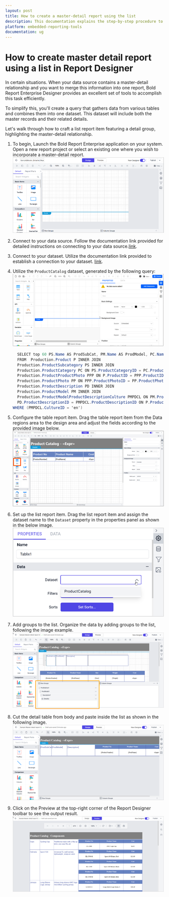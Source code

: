 ```yaml
---
layout: post
title: How to create a master-detail report using the list
description: This documentation explains the step-by-step procedure to create master-detail report using list in Bold Reports Designer
platform: embedded-reporting-tools
documentation: ug
---
```


# How to create master detail report using a list in Report Designer

In certain situations. When your data source contains a master-detail relationship and you want to merge this information into one report, Bold Report Enterprise Designer provides an excellent set of tools to accomplish this task efficiently.

To simplify this, you'll create a query that gathers data from various tables and combines them into one dataset. This dataset will include both the master records and their related details.

Let's walk through how to craft a list report item featuring a detail group, highlighting the master-detail relationship.

1. To begin, Launch the Bold Report Enterprise application on your system.
Open a new report project or select an existing one where you wish to incorporate a master-detail report.
   ![Bold reports designer](/static/assets/on-premise/images/report-designer/how-to/master-details-nested-item/bold-reports-designer.png '#width=400px')

2. Connect to your data source.
Follow the documentation link provided for detailed instructions on connecting to your data source.[link](./../../manage-data/datasource/).

3. Connect to your dataset.
Utilize the documentation link provided to establish a connection to your dataset. [link](./../../manage-data/dataset/).

4. Utilize the `ProductCatalog` dataset, generated by the following query:
   ![ProductCatalog dataset](/static/assets/on-premise/images/report-designer/how-to/master-details-nested-item/datasource-connection.gif)

    ```csharp
      SELECT top 60 PS.Name AS ProdSubCat, PM.Name AS ProdModel, PC.Name AS ProdCat, PD.Description, PP.LargePhoto,P.Name AS ProdName,P.ProductNumber, P.Color, P.Size, P.Weight, P.StandardCost,P.Style,P.Class, P.ListPrice
      FROM  Production.Product P INNER JOIN
      Production.ProductSubcategory PS INNER JOIN
      Production.ProductCategory PC ON PS.ProductCategoryID = PC.ProductCategoryID ON P.ProductSubcategoryID = PS.ProductSubcategoryID INNER JOIN
      Production.ProductProductPhoto PPP ON P.ProductID = PPP.ProductID INNER JOIN
      Production.ProductPhoto PP ON PPP.ProductPhotoID = PP.ProductPhotoID LEFT OUTER JOIN
      Production.ProductDescription PD INNER JOIN
      Production.ProductModel PM INNER JOIN
      Production.ProductModelProductDescriptionCulture PMPDCL ON PM.ProductModelID = PMPDCL.ProductModelID ON
      PD.ProductDescriptionID = PMPDCL.ProductDescriptionID ON P.ProductModelID = PM.ProductModelID
    WHERE (PMPDCL.CultureID = 'en')
    ```
5. Configure the table report item.
Drag the table report item from the Data regions area to the design area and adjust the fields according to the provided image below.
   ![Detail table design](/static/assets/on-premise/images/report-designer/how-to/master-details-nested-item/initial-master-report-design.png '#width=550px')

6. Set up the list report item.
Drag the list report item  and assign the dataset name to the `Dataset` property in the properties panel as shown in the below image.
   ![Master table design](/static/assets/on-premise/images/report-designer/how-to/master-details-nested-item/assign-dataset-list.png '#width=350px')

7. Add groups to the list.
Organize the data by adding groups to the list, following the image example.
   ![Master table design](/static/assets/on-premise/images/report-designer/how-to/master-details-nested-item/initail-list-design.png '#width=600px')

8. Cut the detail table from body and paste inside the list as shown in the following image.
   ![Master table design](/static/assets/on-premise/images/report-designer/how-to/master-details-nested-item/final-list-design.png '#width=600px')

9. Click on the Preview at the top-right corner of the Report Designer toolbar to see the output result.
   ![Output](/static/assets/on-premise/images/report-designer/how-to/master-details-nested-item/output-list.png '#width=600px')